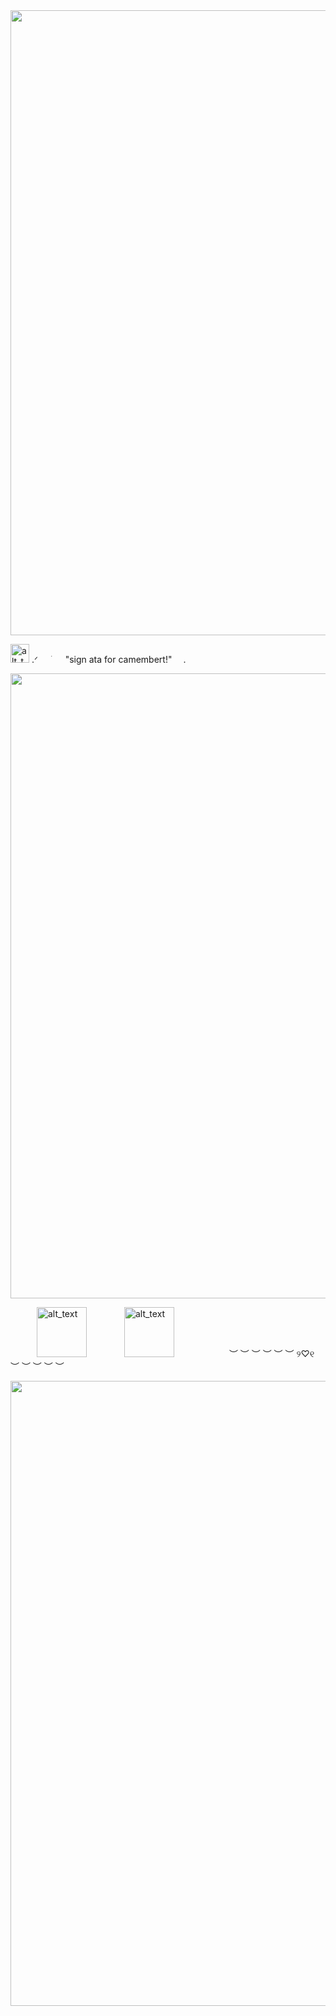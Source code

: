 <div id="header" align="center">
  <img src="https://files.catbox.moe/hwer9d.png" width="1000"/>
</div>

<img alt="alt_text" width="30px" src="https://files.catbox.moe/xej2hw.png" /> .ᐟ      ֹ      "sign ata for camembert!"  .  
     
<div id="header" align="center">
  <img src= "https://files.catbox.moe/k6ahfx.png" width="1000"/>
</div>

   [<img alt="alt_text" width="80px" src="https://files.catbox.moe/eyc08y.png" />](https://github.com/wondercatfuI)     [<img alt="alt_text" width="80px" src="https://files.catbox.moe/oje5t5.png" />](https://wondercatz.atabook.org)
      ︶ ︶   ︶ ︶   ︶ ︶ ୨♡୧ ︶ ︶ ︶   ︶ ︶ 
<div id="header" align="center">
  <img src= "https://files.catbox.moe/ffgw5y.png" width="1000"/>
</div>
